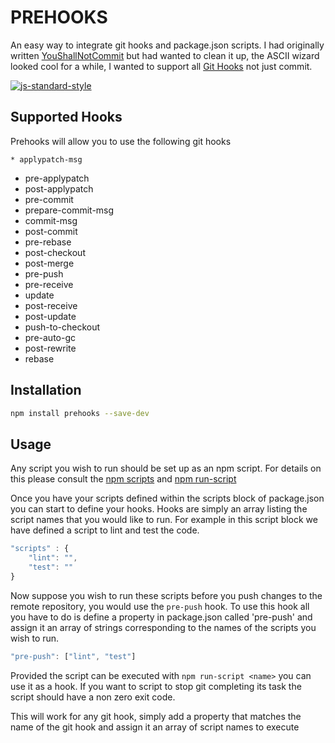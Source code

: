 # PREHOOKS
An easy way to integrate git hooks and package.json scripts.
I  had originally written [YouShallNotCommit](https://github.com/gangleri/YouShallNotCommit)
but had wanted to clean it up, the ASCII wizard looked cool for a while, I wanted
to support all [Git Hooks](http://www.git-scm.com/book/en/v2/Customizing-Git-Git-Hooks) not just commit. 

[![js-standard-style](https://cdn.rawgit.com/feross/standard/master/badge.svg)](https://github.com/feross/standard)


## Supported Hooks
Prehooks will allow you to use the following git hooks

	* applypatch-msg
  * pre-applypatch
  * post-applypatch
  * pre-commit
  * prepare-commit-msg
  * commit-msg
  * post-commit
  * pre-rebase
  * post-checkout
  * post-merge
  * pre-push
  * pre-receive
  * update
  * post-receive
  * post-update
  * push-to-checkout
  * pre-auto-gc
  * post-rewrite
  * rebase

## Installation
```sh
npm install prehooks --save-dev
```


## Usage
Any script you wish to run should be set up as an npm script. For details on this
please consult the [npm scripts](https://docs.npmjs.com/misc/scripts) and [npm run-script](https://docs.npmjs.com/cli/run-script)

Once you have your scripts defined within the scripts block of package.json you
can start to define your hooks. Hooks are simply an array listing the script
names that you would like to run. For example in this script block we have
defined a script to lint and test the code.

```js
"scripts" : {
	"lint": "",
	"test": ""
}
```

Now suppose you wish to run these scripts before you push changes to the remote
repository, you would use the `pre-push` hook. To use this hook all you have
to do is define a property in package.json called 'pre-push' and assign it
an array of strings corresponding to the names of the scripts you wish to run.

```js
"pre-push": ["lint", "test"]
```

Provided the script can be executed with `npm run-script <name>` you can use it
as a hook. If you want to script to stop git completing its task the  script
should have a non zero exit code. 

This will work for any git hook, simply add a property that matches the name of
the git hook and assign it an array of script names to execute

